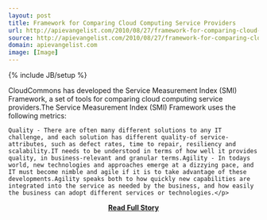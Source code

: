 ```yaml
---
layout: post
title: Framework for Comparing Cloud Computing Service Providers
url: http://apievangelist.com/2010/08/27/framework-for-comparing-cloud-computing-service-providers/
source: http://apievangelist.com/2010/08/27/framework-for-comparing-cloud-computing-service-providers/
domain: apievangelist.com
image: [Image]
---
```

{% include JB/setup %}<p>CloudCommons has developed the Service Measurement Index (SMI) Framework, a set of tools for comparing cloud computing service providers.The Service Measurement Index (SMI) Framework uses the following metrics:

	Quality - There are often many different solutions to any IT challenge, and each solution has different quality-of service-attributes, such as defect rates, time to repair, resiliency and scalability.IT needs to be understood in terms of how well it provides quality, in business-relevant and granular terms.Agility - In todays world, new technologies and approaches emerge at a dizzying pace, and IT must become nimble and agile if it is to take advantage of these developments.Agility speaks both to how quickly new capabilities are integrated into the service as needed by the business, and how easily the business can adopt different services or technologies.</p>
<center><p><a href="http://apievangelist.com/2010/08/27/framework-for-comparing-cloud-computing-service-providers/" style='padding:25px; font-sze:18px; font-weight: bold;'>Read Full Story</a></p></center>

